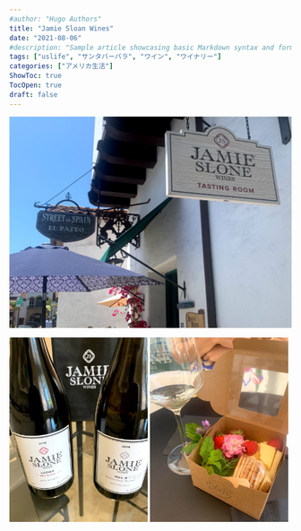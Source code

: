 ```yaml
---
#author: "Hugo Authors"
title: "Jamie Sloan Wines"
date: "2021-08-06"
#description: "Sample article showcasing basic Markdown syntax and formatting for HTML elements."
tags: ["uslife", "サンタバーバラ", "ワイン", "ワイナリー"]
categories: ["アメリカ生活"]
ShowToc: true
TocOpen: true
draft: false
---
```


![](images/2022-02-10-21-34-14.png#center)

<p>
<img src="images/2022-02-10-21-33-08.png" width=49% >
<img src="images/2022-02-10-21-34-50.png" width=49% >
</p>
